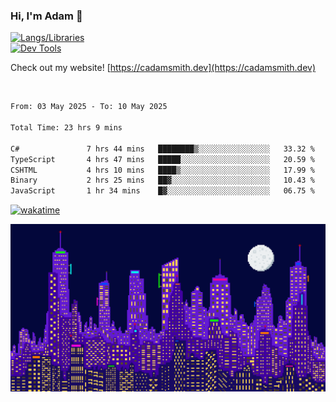### Hi, I'm Adam 👋

[![Langs/Libraries](https://skillicons.dev/icons?i=cs,dotnet,js,css,html,sass,ts,jquery,bootstrap)](https://skillicons.dev)
<br/>
[![Dev Tools](https://skillicons.dev/icons?i=git,github,githubactions,visualstudio)](https://skillicons.dev)

Check out my website! [https://cadamsmith.dev](https://cadamsmith.dev)

<br/>

<!--START_SECTION:waka-->

```txt
From: 03 May 2025 - To: 10 May 2025

Total Time: 23 hrs 9 mins

C#               7 hrs 44 mins   ████████▒░░░░░░░░░░░░░░░░   33.32 %
TypeScript       4 hrs 47 mins   █████░░░░░░░░░░░░░░░░░░░░   20.59 %
CSHTML           4 hrs 10 mins   ████▒░░░░░░░░░░░░░░░░░░░░   17.99 %
Binary           2 hrs 25 mins   ██▓░░░░░░░░░░░░░░░░░░░░░░   10.43 %
JavaScript       1 hr 34 mins    █▓░░░░░░░░░░░░░░░░░░░░░░░   06.75 %
```

<!--END_SECTION:waka-->

[![wakatime](https://wakatime.com/badge/user/2234bda2-efd3-47c5-8724-79108edfe9aa.svg)](https://wakatime.com/@2234bda2-efd3-47c5-8724-79108edfe9aa)

![Pixelated city at night](./media/city.gif)
